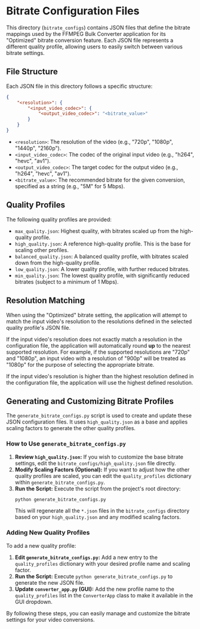 # Bitrate Configuration Files

This directory (`bitrate_configs`) contains JSON files that define the bitrate mappings used by the FFMPEG Bulk Converter application for its "Optimized" bitrate conversion feature. Each JSON file represents a different quality profile, allowing users to easily switch between various bitrate settings.

## File Structure

Each JSON file in this directory follows a specific structure:

```json
{
    "<resolution>": {
        "<input_video_codec>": {
            "<output_video_codec>": "<bitrate_value>"
        }
    }
}
```

*   `<resolution>`: The resolution of the video (e.g., "720p", "1080p", "1440p", "2160p").
*   `<input_video_codec>`: The codec of the original input video (e.g., "h264", "hevc", "av1").
*   `<output_video_codec>`: The target codec for the output video (e.g., "h264", "hevc", "av1").
*   `<bitrate_value>`: The recommended bitrate for the given conversion, specified as a string (e.g., "5M" for 5 Mbps).

## Quality Profiles

The following quality profiles are provided:

*   `max_quality.json`: Highest quality, with bitrates scaled up from the high-quality profile.
*   `high_quality.json`: A reference high-quality profile. This is the base for scaling other profiles.
*   `balanced_quality.json`: A balanced quality profile, with bitrates scaled down from the high-quality profile.
*   `low_quality.json`: A lower quality profile, with further reduced bitrates.
*   `min_quality.json`: The lowest quality profile, with significantly reduced bitrates (subject to a minimum of 1 Mbps).

## Resolution Matching

When using the "Optimized" bitrate setting, the application will attempt to match the input video's resolution to the resolutions defined in the selected quality profile's JSON file.

If the input video's resolution does not exactly match a resolution in the configuration file, the application will automatically round **up** to the nearest supported resolution. For example, if the supported resolutions are "720p" and "1080p", an input video with a resolution of "900p" will be treated as "1080p" for the purpose of selecting the appropriate bitrate.

If the input video's resolution is higher than the highest resolution defined in the configuration file, the application will use the highest defined resolution.

## Generating and Customizing Bitrate Profiles

The `generate_bitrate_configs.py` script is used to create and update these JSON configuration files. It uses `high_quality.json` as a base and applies scaling factors to generate the other quality profiles.

### How to Use `generate_bitrate_configs.py`

1.  **Review `high_quality.json`:** If you wish to customize the base bitrate settings, edit the `bitrate_configs/high_quality.json` file directly.
2.  **Modify Scaling Factors (Optional):** If you want to adjust how the other quality profiles are scaled, you can edit the `quality_profiles` dictionary within `generate_bitrate_configs.py`.
3.  **Run the Script:** Execute the script from the project's root directory:
    ```bash
    python generate_bitrate_configs.py
    ```
    This will regenerate all the `*.json` files in the `bitrate_configs` directory based on your `high_quality.json` and any modified scaling factors.

### Adding New Quality Profiles

To add a new quality profile:

1.  **Edit `generate_bitrate_configs.py`:** Add a new entry to the `quality_profiles` dictionary with your desired profile name and scaling factor.
2.  **Run the Script:** Execute `python generate_bitrate_configs.py` to generate the new JSON file.
3.  **Update `converter_app.py` (GUI):** Add the new profile name to the `quality_profiles` list in the `ConverterApp` class to make it available in the GUI dropdown.

By following these steps, you can easily manage and customize the bitrate settings for your video conversions.